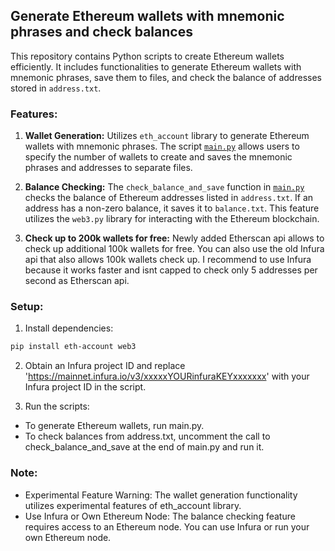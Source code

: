 ## Generate Ethereum wallets with mnemonic phrases and check balances

This repository contains Python scripts to create Ethereum wallets efficiently. It includes functionalities to generate Ethereum wallets with mnemonic phrases, save them to files, and check the balance of addresses stored in `address.txt`.

### Features:

1. **Wallet Generation:** Utilizes `eth_account` library to generate Ethereum wallets with mnemonic phrases. The script [`main.py`](main.py) allows users to specify the number of wallets to create and saves the mnemonic phrases and addresses to separate files.

2. **Balance Checking:** The `check_balance_and_save` function in [`main.py`](main.py) checks the balance of Ethereum addresses listed in `address.txt`. If an address has a non-zero balance, it saves it to `balance.txt`. This feature utilizes the `web3.py` library for interacting with the Ethereum blockchain.

3. **Check up to 200k wallets for free:** Newly added Etherscan api allows to check up additional 100k wallets for free. You can also use the old Infura api that also allows 100k wallets check up. I recommend to use Infura because it works faster and isnt capped to check only 5 addresses per second as Etherscan api.

   
### Setup:

1. Install dependencies:

```bash
pip install eth-account web3
```

2. Obtain an Infura project ID and replace
   'https://mainnet.infura.io/v3/xxxxxYOURinfuraKEYxxxxxxx' with your Infura project ID in the script.

3. Run the scripts:

+ To generate Ethereum wallets, run main.py.
+ To check balances from address.txt, uncomment the call to check_balance_and_save at the end of main.py and run it.

### Note:
+ Experimental Feature Warning: The wallet generation functionality utilizes experimental features of eth_account library.
+ Use Infura or Own Ethereum Node: The balance checking feature requires access to an Ethereum node. You can use Infura or run your own Ethereum node.
